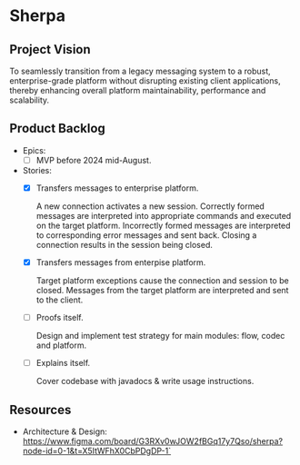 # Sherpa

## Project Vision

To seamlessly transition from a legacy messaging system to a robust, enterprise-grade platform without disrupting
existing client applications, thereby enhancing overall platform maintainability, performance and scalability.

## Product Backlog

- Epics:
  - [ ] MVP before 2024 mid-August.

- Stories:
  - [x] Transfers messages to enterprise platform.

      A new connection activates a new session.
      Correctly formed messages are interpreted into appropriate commands and executed on the target platform.
      Incorrectly formed messages are interpreted to corresponding error messages and sent back.
      Closing a connection results in the session being closed.

  - [x] Transfers messages from enterpise platform.

      Target platform exceptions cause the connection and session to be closed.
      Messages from the target platform are interpreted and sent to the client.

  - [ ] Proofs itself.
      
      Design and implement test strategy for main modules: flow, codec and platform.

  - [ ] Explains itself.
      
      Cover codebase with javadocs & write usage instructions.

## Resources

- Architecture & Design: <https://www.figma.com/board/G3RXv0wJOW2fBGq17y7Qso/sherpa?node-id=0-1&t=X5ItWFhX0CbPDgDP-1`>
